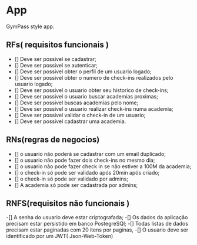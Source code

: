 # App
GymPass style app.

## RFs( requisitos funcionais )

- [] Deve ser possivel se cadastrar; 
- [] Deve ser possivel se autenticar;
- [] Deve ser possivel obter o perfil de um usuario logado;
- [] Deve ser possivel obter o numero de check-ins realizados pelo usuario logado;
- [] Deve ser possivel o usuario obter seu historico de check-ins;
- [] Deve ser possivel o usuario buscar academias proximas;
- [] Deve ser possivel buscas academias pelo nome;
- [] Deve ser possivel o usuario realizar check-ins numa academia;
- [] Deve ser possivel validar o check-in de um usuario;
- [] Deve ser possivel cadastrar uma academia.



## RNs(regras de negocios)

- [] o usuario não poderá se cadastrar com um email duplicado;
- [] o usuario não pode fazer dois check-ins no mesmo dia;
- [] o usuario não pode fazer check in se não estiver a 100M da academia;
- [] o check-in só pode ser validado após 20min  após criado;
- [] o check-in só pode ser validado por admins;
- [] A academia só pode ser cadastrada por admins;


## RNFS(requisitos não funcionais )

-[] A senha do usuario deve estar criptografada;
-[] Os dados da aplicação precisam estar persistido em banco PostegreSQl;
-[] Todas listas de dados precisam estar paginadas com 20 itens por paginas,
-[] O usuario deve ser identificado por um JWT( Json-Web-Token)
